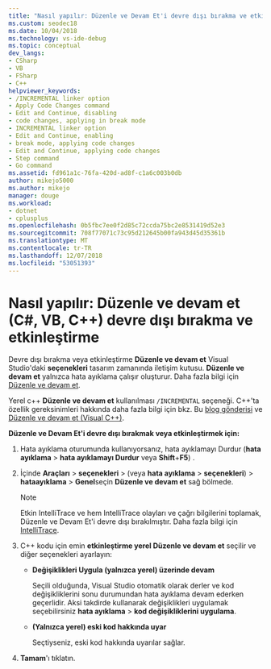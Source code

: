 ```yaml
---
title: "Nasıl yapılır: Düzenle ve Devam Et'i devre dışı bırakma ve etkinleştirme | Microsoft Docs"
ms.custom: seodec18
ms.date: 10/04/2018
ms.technology: vs-ide-debug
ms.topic: conceptual
dev_langs:
- CSharp
- VB
- FSharp
- C++
helpviewer_keywords:
- /INCREMENTAL linker option
- Apply Code Changes command
- Edit and Continue, disabling
- code changes, applying in break mode
- INCREMENTAL linker option
- Edit and Continue, enabling
- break mode, applying code changes
- Edit and Continue, applying code changes
- Step command
- Go command
ms.assetid: fd961a1c-76fa-420d-ad8f-c1a6c003b0db
author: mikejo5000
ms.author: mikejo
manager: douge
ms.workload:
- dotnet
- cplusplus
ms.openlocfilehash: 0b5fbc7ee0f2d85c72ccda75bc2e8531419d52e3
ms.sourcegitcommit: 708f77071c73c95d212645b00fa943d45d35361b
ms.translationtype: MT
ms.contentlocale: tr-TR
ms.lasthandoff: 12/07/2018
ms.locfileid: "53051393"
---
```

# <a name="how-to-enable-and-disable-edit-and-continue-c-vb-c"></a>Nasıl yapılır: Düzenle ve devam et (C#, VB, C++) devre dışı bırakma ve etkinleştirme

Devre dışı bırakma veya etkinleştirme **Düzenle ve devam et** Visual Studio'daki **seçenekleri** tasarım zamanında iletişim kutusu. **Düzenle ve devam et** yalnızca hata ayıklama çalışır oluşturur. Daha fazla bilgi için [Düzenle ve devam et](../debugger/edit-and-continue.md). 
  
Yerel c++ **Düzenle ve devam et** kullanılması `/INCREMENTAL` seçeneği. C++'ta özellik gereksinimleri hakkında daha fazla bilgi için bkz. Bu [blog gönderisi](https://blogs.msdn.microsoft.com/vcblog/2016/07/01/c-edit-and-continue-in-visual-studio-2015-update-3/) ve [Düzenle ve devam et (Visual C++)](../debugger/edit-and-continue-visual-cpp.md).
  
**Düzenle ve Devam Et'i devre dışı bırakmak veya etkinleştirmek için:**  
  
1.  Hata ayıklama oturumunda kullanıyorsanız, hata ayıklamayı Durdur (**hata ayıklama** > **hata ayıklamayı Durdur** veya **Shift**+**F5**) .

1.  İçinde **Araçları** > **seçenekleri** > (veya **hata ayıklama** > **seçenekleri**) > **hataayıklama**  >  **Genel**seçin **Düzenle ve devam et** sağ bölmede.  
  
    > [!NOTE]
    >  Etkin IntelliTrace ve hem IntelliTrace olayları ve çağrı bilgilerini toplamak, Düzenle ve Devam Et'i devre dışı bırakılmıştır. Daha fazla bilgi için [IntelliTrace](../debugger/intellitrace.md).
    
1.  C++ kodu için emin **etkinleştirme yerel Düzenle ve devam et** seçilir ve diğer seçenekleri ayarlayın:
    - **Değişiklikleri Uygula (yalnızca yerel) üzerinde devam**  
      
      Seçili olduğunda, Visual Studio otomatik olarak derler ve kod değişikliklerini sonu durumundan hata ayıklama devam ederken geçerlidir. Aksi takdirde kullanarak değişiklikleri uygulamak seçebilirsiniz **hata ayıklama** > **kod değişikliklerini uygulama**.  
      
    - **(Yalnızca yerel) eski kod hakkında uyar**  
      
      Seçtiyseniz, eski kod hakkında uyarılar sağlar. 
  
1.  **Tamam**'ı tıklatın.    
